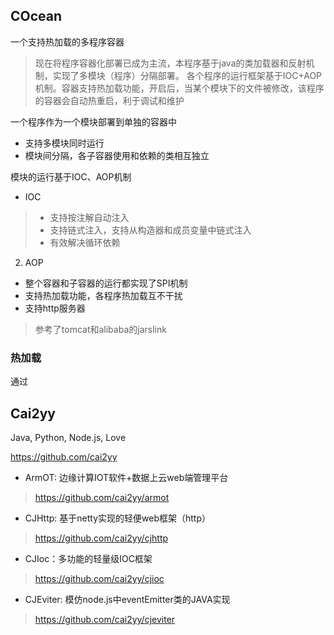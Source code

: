 COcean
--
一个支持热加载的多程序容器
> 现在将程序容器化部署已成为主流，本程序基于java的类加载器和反射机制，实现了多模块（程序）分隔部署。
> 各个程序的运行框架基于IOC+AOP机制。容器支持热加载功能，开启后，当某个模块下的文件被修改，该程序的容器会自动热重启，利于调试和维护

一个程序作为一个模块部署到单独的容器中
- 支持多模块同时运行
- 模块间分隔，各子容器使用和依赖的类相互独立
    
模块的运行基于IOC、AOP机制
- IOC
> - 支持按注解自动注入
> - 支持链式注入，支持从构造器和成员变量中链式注入
> - 有效解决循环依赖

2. AOP
    
- 整个容器和子容器的运行都实现了SPI机制
- 支持热加载功能，各程序热加载互不干扰
- 支持http服务器

> 参考了tomcat和alibaba的jarslink

### 热加载 
通过
  
Cai2yy
---
Java, Python, Node.js, Love 

https://github.com/cai2yy

- ArmOT: 边缘计算IOT软件+数据上云web端管理平台
> https://github.com/cai2yy/armot
- CJHttp: 基于netty实现的轻便web框架（http）
> https://github.com/cai2yy/cjhttp
- CJIoc：多功能的轻量级IOC框架
> https://github.com/cai2yy/cjioc
- CJEviter: 模仿node.js中eventEmitter类的JAVA实现
> https://github.com/cai2yy/cjeviter

